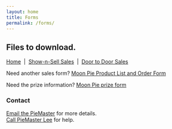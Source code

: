 ```yaml
---
layout: home
title: Forms
permalink: /forms/
---
```


## Files to download.
[Home](/)
&nbsp;|&nbsp;
[Show-n-Sell Sales](/shownsell)
&nbsp;|&nbsp;
[Door to Door Sales](/doortodoor)

Need another sales form?
[Moon Pie Product List and Order Form](/files/2021_Moon_Pie_Product_List+Order_Form.pdf)

Need the prize information?
[Moon Pie prize form](/files/2021_Moon_Pie_Prize_Form.pdf)

### Contact

[Email the PieMaster](mailto:lee@codejourneymen.com.com) for more details.
<br/>
[Call PieMaster Lee](tel:4044051194) for help.
